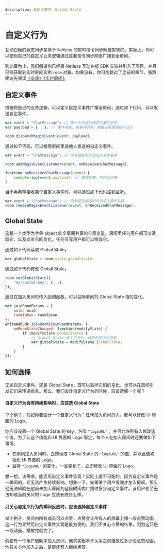 ```yaml
---
description: 自定义事件、Global State
---
```


# 自定义行为

互动白板的状态同步是基于 Netless 的实时信令同步网络实现的。实际上，你可以把你自己的自定义业务逻辑通过这套信令同步网络广播到全房间。

到此章为止，我们假设你已经将 Netless 互动白板 SDK 安装并引入了项目，并且已经获取到实时房间实例 `room` 对象。如果没有，你可能跳过了之前的章节，强烈建议先阅读[《安装》](https://developer.netless.group/javascript/advanced-tutorial/installation)[《实时房间》](https://developer.netless.group/javascript/advanced-tutorial/realtime-room)。

## 自定义事件

根据你自己的业务逻辑，可以定义自定义事件广播全房间。通过如下代码，可以发送自定事件。

```javascript
var event = "ChatMessage"; // 取一个合适的自定义事件名称
var payload = {...}; // 事件荷载，由事件附带，根据业务逻辑自行设计

room.dispatchMagixEvent(event, payload);
```

通过如下代码，可以接受房间里其他人发送的自定义事件。

```javascript
var event = "ChatMessage"; // 你希望监听的自定义事件名称

room.addMagixEventListener(event, onReceivedChatMessage);

function onReceivedChatMessage(event) {
    console.log(event.payload); // 接收到事，并打印出来
}
```

当不再希望接收某个自定义事件时，可以通过如下代码注销监听。

```javascript
var event = "ChatMessage"; // 你希望注销监听的自定义事件名称
room.removeMagixEventListener(event, onReceivedChatMessage);
```

## Global State

这是一个类型为字典 object 的全房间共享的全局变量。房间里任何用户都可以读取它，以及监听它的变化，任何可写用户都可以修改它。

通过如下代码读取 Global State。

```javascript
var globalState = room.state.globalState;
```

通过如下代码修改 Global State。

```javascript
room.setGlobalState({
    "my-custom-key": {...},
});
```

通过在加入房间时传入回调函数，可以监听房间的 Global State 值的变化。

```javascript
var joinRoomParams = {
    uuid: uuid,
    roomToken: roomToken,
};
whiteWebSdk.joinRoom(joinRoomParams, {
    onRoomStateChanged: function(modifyState) {
        if (modifyState.globalState) {
            // Global State 发生了变化，读取到变化后的值
            var globalState = modifyState.globalState;
        }
    }
});
```

## 如何选择

无论自定义事件，还是 Global State，既可以监听它们的变化，也可以在房间引发它们来传递信息。那么，我们设计自定义行为的时候，应该选哪一个呢？

#### 自定义行为会有持续影响时，应该选 Global State

举个例子，假如你要设计一个自定义行为：任何加入房间的人，都可以修改 UI 界面的 Logo。

你应该设置一个 Global State 的 key，名叫 `"logoURL"` ，并且允许所有人修改这个值。为了让这个值能和 UI 界面的 Logo 绑定，每个人在加入房间时还要做如下事情。

* 在刚刚加入房间时，立即读取 Global State 的 `"logoURL"` 的值，并以此值初始化 UI 界面的 Logo。
* 监听 `"logoURL"` 的变化。一旦变化了，立即修改 UI 界面的 Logo。

想一想，该需求，能否用自定义事件实现？实际上是不可能的。因为自定义事件是一瞬间的，它无法产生持续影响。想象一下，如果某个用户很晚才加入房间，那么他无法知晓在他尚未加入房间的这段时间内广播过多少自定义事件。该用户甚至无法知晓当前房间的 Logo 应该长成什么样。

#### 只关心自定义行为的瞬间反应时，应该选择自定义事件

举个例子，房间内所有成员可以点赞，点赞会让所有人的屏幕上播一段点赞动画。这一行为显然用自定义事件实现是最方便的。我们不关心点赞的结果，因为这只是一段动画，播放完就完了。

倘若有一个用户很晚才加入房间，他其实根本不关系之前播放过多少段点赞动画，他只关心他加入之后，是否还有人继续点赞。

